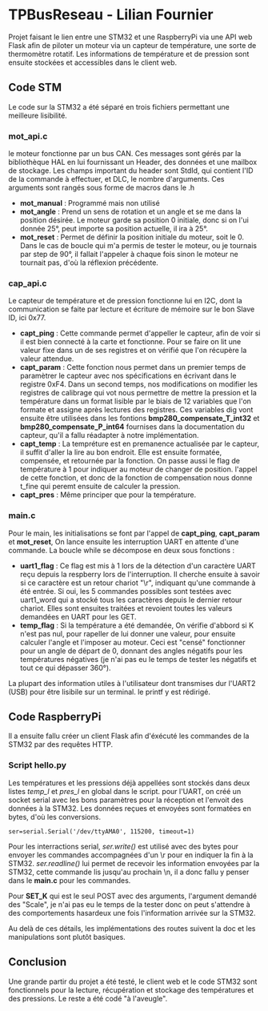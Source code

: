 # TPBusReseau - Lilian Fournier
Projet faisant le lien entre une STM32 et une RaspberryPi via une API web Flask afin de piloter un moteur via un capteur de température, une sorte de thermomètre rotatif. Les informations de température et de pression sont ensuite stockées et accessibles dans le client web.

## Code STM
Le code sur la STM32 a été séparé en trois fichiers permettant une meilleure lisibilité.

### mot_api.c
le moteur fonctionne par un bus CAN. Ces messages sont gérés par la bibliothèque HAL en lui fournissant un Header, des données et une mailbox de stockage. Les champs important du header sont StdId, qui contient l'ID de la commande à effectuer, et DLC, le nombre d'arguments. Ces arguments sont rangés sous forme de macros dans le .h

- **mot_manual** : Programmé mais non utilisé
- **mot_angle** : Prend un sens de rotation et un angle et se me dans la position désirée. Le moteur garde sa position 0 initiale, donc si on l'ui donnée 25°, peut importe sa position actuelle, il ira à 25°.
- **mot_reset** : Permet de définir la position initiale du moteur, soit le 0. Dans le cas de boucle qui m'a permis de tester le moteur, ou je tournais par step de 90°, il fallait l'appeler à chaque fois sinon le moteur ne tournait pas, d'où la réflexion précédente.

### cap_api.c
Le capteur de température et de pression fonctionne lui en I2C, dont la communication se faite par lecture et écriture de mémoire sur le bon Slave ID, ici 0x77.

- **capt_ping** : Cette commande permet d'appeller le capteur, afin de voir si il est bien connecté à la carte et fonctionne. Pour se faire on lit une valeur fixe dans un de ses registres et on vérifié que l'on récupère la valeur attendue.
- **capt_param** : Cette fonction nous permet dans un premier temps de paramètrer le capteur avec nos spécifications en écrivant dans le registre 0xF4. Dans un second temps, nos modifications on modifier les registres de calibrage qui vot nous permettre de mettre la pression et la température dans un format lisible par le biais de 12 variables que l'on formate et assigne après lectures des registres. Ces variables dig vont ensuite être utilisées dans les fontions **bmp280_compensate_T_int32** et **bmp280_compensate_P_int64** fournises dans la documentation du capteur, qu'il a fallu réadapter à notre implémentation.
- **capt_temp** : La tempréture est en premanence actualisée par le capteur, il suffit d'aller la lire au bon endroit. Elle est ensuite formatée, compensée, et retournée par la fonction. On passe aussi le flag de température à 1 pour indiquer au moteur de changer de position. l'appel de cette fonction, et donc de la fonction de compensation nous donne t_fine qui peremt ensuite de calculer la pression.
- **capt_pres** : Même principer que pour la température.

### main.c
Pour le main, les initialisations se font par l'appel de **capt_ping**, **capt_param** et **mot_reset**, On lance ensuite les interruption UART en attente d'une commande. La boucle while se décompose en deux sous fonctions :

- **uart1_flag** : Ce flag est mis à 1 lors de la détection d'un caractère UART reçu depuis la respberry lors de l'interruption. Il cherche ensuite à savoir si ce caractère est un retour chariot "\r", indiquant qu'une commande à été entrée. Si oui, les 5 commandes possibles sont testées avec uart1_word qui a stocké tous les caractères depuis le dernier retour chariot. Elles sont ensuites traitées et revoient toutes les valeurs demandées en UART pour les GET.
- **temp_flag** : Si la température a été demandée, On vérifie d'abbord si K n'est pas nul, pour rapeller de lui donner une valeur, pour ensuite calculer l'angle et l'imposer au moteur. Ceci est "censé" fonctionner pour un angle de départ de 0, donnant des angles négatifs pour les températures négatives (je n'ai pas eu le temps de tester les négatifs et tout ce qui dépasser 360°).

La plupart des information utiles à l'utilisateur dont transmises dur l'UART2 (USB) pour être lisibile sur un terminal. le printf y est rédirigé.

## Code RaspberryPi
Il a ensuite fallu créer un client Flask afin d'éxécuté les commandes de la STM32 par des requêtes HTTP.
### Script hello.py
Les températures et les pressions déjà appellées sont stockés dans deux listes *temp_l* et *pres_l* en global dans le script. pour l'UART, on créé un socket serial avec les bons paramètres pour la réception et l'envoit des données à la STM32. Les données reçues et envoyées sont formatées en bytes, d'où les conversions.


`ser=serial.Serial('/dev/ttyAMA0', 115200, timeout=1)`

Pour les interractions serial, *ser.write()* est utilisé avec des bytes pour envoyer les commandes accompagnées d'un \r pour en indiquer la fin à la STM32. *ser.readline()* lui permet de recevoir les information envoyées par la STM32, cette commande lis jusqu'au prochain \n, il a donc fallu y penser dans le **main.c** pour les commandes.


Pour **SET_K** qui est le seul POST avec des arguments, l'argument demandé des "Scale", je n'ai pas eu le temps de la tester donc on peut s'attendre à des comportements hasardeux une fois l'information arrivée sur la STM32.

Au delà de ces détails, les implémentations des routes suivent la doc et les manipulations sont plutôt basiques.


## Conclusion
Une grande partir du projet a été testé, le client web et le code STM32 sont fonctionnels pour la lecture, récupération et stockage des températures et des pressions. Le reste a été codé "à l'aveugle".
